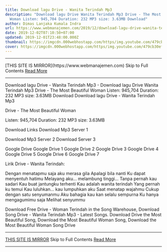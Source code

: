 ```yaml
---
title: Download lagu Drive - Wanita Terindah Mp3
description: "Download lagu Drive Wanita Terindah Mp3 Drive - The Most Beautiful
  Woman Listen: 945,704 Duration: 232 MP3 size: 3.63MB Download"
author: Dimas Lanjaka Kumala Indra
url: https://www.webmanajemen.com/2019/12/download-lagu-drive-wanita-terindah-mp3.html
date: 2019-12-02T07:10:50+07:00
updated: 2019-12-01T23:48:00.000Z
thumbnail: https://imgcdn.000webhostapp.com/https/img.youtube.com/479cb30ef1d7a9dfddb1fda7b673c5f0.jpeg
cover: https://imgcdn.000webhostapp.com/https/img.youtube.com/479cb30ef1d7a9dfddb1fda7b673c5f0.jpeg
---
```


<hr/> [THIS SITE IS MIRROR](https://www.webmanajemen.com) Skip to Full Contents <a href="https://www.webmanajemen.com/2019/12/download-lagu-drive-wanita-terindah-mp3.html" rel="follow" class="button" id="read-more">Read More</a> <hr/> Download lagu Drive - Wanita Terindah Mp3 - Download lagu Drive Wanita Terindah Mp3 Drive - The Most Beautiful Woman Listen: 945,704 Duration: 232 MP3 size: 3.63MB Download Download lagu Drive - Wanita Terindah Mp3

  Drive - The Most Beautiful Woman 

  Listen: 945,704 
  Duration: 232 
  MP3 size: 3.63MB 

  Download Links 
  Download Mp3 Server 1 

  Download Mp3 Server 2 
  Download Server 3 


  Google Drive   Google Drive 1 
  Google Drive 2 
  Google Drive 3 
  Google Drive 4 
  Google Drive 5 
  Google Drive 6 
  Google Drive 7 


                             
Lirik Drive - Wanita Terindah:
                             
 Dengan menatapmu saja aku merasa gila 
 Apalagi bila nanti 
 Ku dapat menyentuh hatimu 
 Melayang aku... melambung tinggi... 
 Tanpa pernah kau sadari 
 Kau buat jantungku terhenti 
 Kau adalah wanita terindah 
 Yang pernah ku temui 
 Kau luluhkan... kau lumpuhkan aku 
 Saat menatap wajahmu 
 Cukup dengan satu senyumanmu 
 Aku bahagia kau kan selalu sempurna 
 Ku hanya mengagumimu saja 
 Melihat senyummu 
                         
  Download Free Drive - Woman Terindah in the Song Warehouse, Download Song Drive - Wanita Terindah Mp3 - Latest Songs.  Download Drive the Most Beautiful Song, Download the Most Beautiful Woman Song, Download the Most Beautiful Woman Song Drive <hr/> [THIS SITE IS MIRROR](https://www.webmanajemen.com) Skip to Full Contents <a href="https://www.webmanajemen.com/2019/12/download-lagu-drive-wanita-terindah-mp3.html" rel="follow" class="button" id="read-more">Read More</a> <hr/>